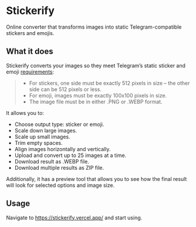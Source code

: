 # Stickerify

Online converter that transforms images into static Telegram-compatible stickers and emojis.

## What it does

Stickerify converts your images so they meet Telegram’s static sticker and emoji [requirements](https://core.telegram.org/stickers#static-stickers-and-emoji):

> - For stickers, one side must be exactly 512 pixels in size – the other side can be 512 pixels or less.
> - For emoji, images must be exactly 100x100 pixels in size.
> - The image file must be in either .PNG or .WEBP format.

It allows you to:

- Choose output type: sticker or emoji.
- Scale down large images.
- Scale up small images.
- Trim empty spaces.
- Align images horizontally and vertically.
- Upload and convert up to 25 images at a time.
- Download result as .WEBP file.
- Download multiple results as ZIP file.

Additionally, it has a preview tool that allows you to see how the final result will look for selected options and image size.

## Usage

Navigate to https://stickerify.vercel.app/ and start using.
